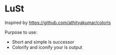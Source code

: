 # LuSt

Inspired by https://github.com/athityakumar/colorls 

Purpose to use:
- Short and simple ls successor
- Colorify and iconify your ls output


<!-- TODO: Add more! -->